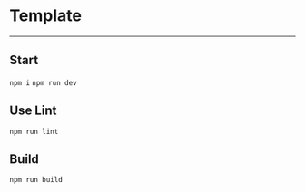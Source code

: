 # Template
***

## Start

`npm i` 
`npm run dev` 

## Use Lint

`npm run lint`

## Build

`npm run build`
